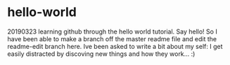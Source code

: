 # hello-world
20190323 learning github through the hello world tutorial. Say hello!
So I have been able to make a branch off the master readme file and edit the readme-edit branch here. 
Ive been asked to write a bit about my self: I get easily distracted by discoving new things and how they work... :) 
